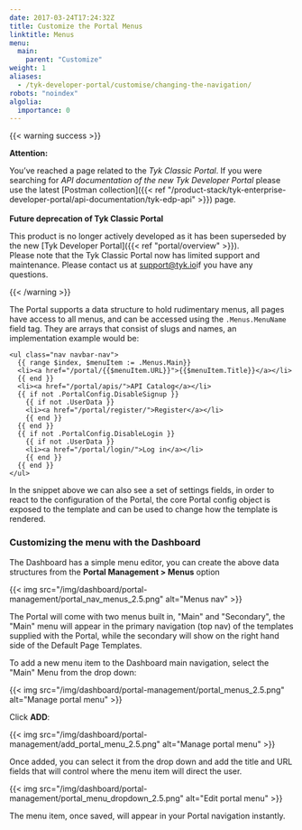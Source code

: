 ```yaml
---
date: 2017-03-24T17:24:32Z
title: Customize the Portal Menus
linktitle: Menus
menu:
  main:
    parent: "Customize"
weight: 1 
aliases:
  - /tyk-developer-portal/customise/changing-the-navigation/
robots: "noindex"
algolia:
  importance: 0
---
```


{{< warning success >}}

**Attention:**

You’ve reached a page related to the *Tyk Classic Portal*. If you were searching for *API documentation of the new Tyk
Developer Portal* please use the latest
[Postman collection]({{< ref "/product-stack/tyk-enterprise-developer-portal/api-documentation/tyk-edp-api" >}}) page.
</br>
</br>
**Future deprecation of Tyk Classic Portal**

This product is no longer actively developed as it
has been superseded by the new [Tyk Developer Portal]({{< ref "portal/overview" >}}).
</br>
Please note that the Tyk Classic Portal now has limited support and maintenance. Please contact us at
[support@tyk.io](<mailto:support@tyk.io?subject=Tyk classic developer portal>)if you have any questions.

{{< /warning >}}

The Portal supports a data structure to hold rudimentary menus, all pages have access to all menus, and can be accessed using the `.Menus.MenuName` field tag. They are arrays that consist of slugs and names, an implementation example would be:

```{.copyWrapper}
<ul class="nav navbar-nav">
  {{ range $index, $menuItem := .Menus.Main}}
  <li><a href="/portal/{{$menuItem.URL}}">{{$menuItem.Title}}</a></li>
  {{ end }}
  <li><a href="/portal/apis/">API Catalog</a></li>
  {{ if not .PortalConfig.DisableSignup }}
    {{ if not .UserData }}
    <li><a href="/portal/register/">Register</a></li>
    {{ end }}
  {{ end }}
  {{ if not .PortalConfig.DisableLogin }}
    {{ if not .UserData }}
    <li><a href="/portal/login/">Log in</a></li>
    {{ end }}
  {{ end }}
</ul>
```

In the snippet above we can also see a set of settings fields, in order to react to the configuration of the Portal, the core Portal config object is exposed to the template and can be used to change how the template is rendered.

### Customizing the menu with the Dashboard

The Dashboard has a simple menu editor, you can create the above data structures from the **Portal Management > Menus** option

{{< img src="/img/dashboard/portal-management/portal_nav_menus_2.5.png" alt="Menus nav" >}}

The Portal will come with two menus built in, "Main" and "Secondary", the "Main" menu will appear in the primary navigation (top nav) of the templates supplied with the Portal, while the secondary will show on the right hand side of the Default Page Templates.

To add a new menu item to the Dashboard main navigation, select the "Main" Menu from the drop down:

{{< img src="/img/dashboard/portal-management/portal_menus_2.5.png" alt="Manage portal menu" >}}

Click **ADD**:

{{< img src="/img/dashboard/portal-management/add_portal_menu_2.5.png" alt="Manage portal menu" >}}

Once added, you can select it from the drop down and add the title and URL fields that will control where the menu item will direct the user.

{{< img src="/img/dashboard/portal-management/portal_menu_dropdown_2.5.png" alt="Edit portal menu" >}}

The menu item, once saved, will appear in your Portal navigation instantly.
